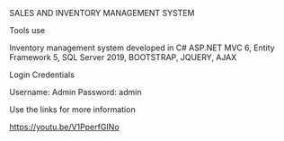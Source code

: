 SALES AND INVENTORY MANAGEMENT SYSTEM

Tools use

Inventory management system developed in C# ASP.NET MVC 6, Entity Framework 5, SQL Server 2019, BOOTSTRAP, JQUERY, AJAX

Login Credentials

Username: Admin
Password: admin

Use the links for more information

https://youtu.be/V1PperfGINo

